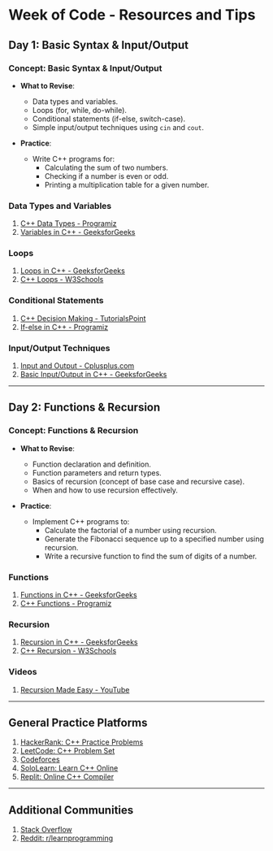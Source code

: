 # Week of Code - Resources and Tips

## Day 1: Basic Syntax & Input/Output

### **Concept**: Basic Syntax & Input/Output  
- **What to Revise**:  
  - Data types and variables.  
  - Loops (for, while, do-while).  
  - Conditional statements (if-else, switch-case).  
  - Simple input/output techniques using `cin` and `cout`.  

- **Practice**:  
  - Write C++ programs for:  
    - Calculating the sum of two numbers.  
    - Checking if a number is even or odd.  
    - Printing a multiplication table for a given number.  

### **Data Types and Variables**
1. [C++ Data Types - Programiz](https://www.programiz.com/cpp-programming/data-types)  
2. [Variables in C++ - GeeksforGeeks](https://www.geeksforgeeks.org/variables-in-c/)  

### **Loops**
1. [Loops in C++ - GeeksforGeeks](https://www.geeksforgeeks.org/loops-in-cpp/)  
2. [C++ Loops - W3Schools](https://www.w3schools.com/cpp/cpp_for_loop.asp)  

### **Conditional Statements**
1. [C++ Decision Making - TutorialsPoint](https://www.tutorialspoint.com/cplusplus/cpp_decision_making.htm)  
2. [If-else in C++ - Programiz](https://www.programiz.com/cpp-programming/if-else)  

### **Input/Output Techniques**
1. [Input and Output - Cplusplus.com](http://www.cplusplus.com/doc/tutorial/basic_io/)  
2. [Basic Input/Output in C++ - GeeksforGeeks](https://www.geeksforgeeks.org/basic-input-output-c/)  

---

## Day 2: Functions & Recursion

### **Concept**: Functions & Recursion  
- **What to Revise**:  
  - Function declaration and definition.  
  - Function parameters and return types.  
  - Basics of recursion (concept of base case and recursive case).  
  - When and how to use recursion effectively.  

- **Practice**:  
  - Implement C++ programs to:  
    - Calculate the factorial of a number using recursion.  
    - Generate the Fibonacci sequence up to a specified number using recursion.  
    - Write a recursive function to find the sum of digits of a number.  

### **Functions**
1. [Functions in C++ - GeeksforGeeks](https://www.geeksforgeeks.org/functions-in-cpp/)  
2. [C++ Functions - Programiz](https://www.programiz.com/cpp-programming/function)  

### **Recursion**
1. [Recursion in C++ - GeeksforGeeks](https://www.geeksforgeeks.org/recursion/)  
2. [C++ Recursion - W3Schools](https://www.w3schools.com/cpp/cpp_functions_recursion.asp)  

### **Videos**
1. [Recursion Made Easy - YouTube](https://www.youtube.com/watch?v=8dRr6sC3iJU)  

---

## General Practice Platforms

1. [HackerRank: C++ Practice Problems](https://www.hackerrank.com/domains/tutorials/10-days-of-cpp)  
2. [LeetCode: C++ Problem Set](https://leetcode.com/problemset/all/?filters=tag%3AC%2B%2B)  
3. [Codeforces](https://codeforces.com/)  
4. [SoloLearn: Learn C++ Online](https://www.sololearn.com/)  
5. [Replit: Online C++ Compiler](https://replit.com/~)  

---

## Additional Communities

1. [Stack Overflow](https://stackoverflow.com/)  
2. [Reddit: r/learnprogramming](https://www.reddit.com/r/learnprogramming/)
